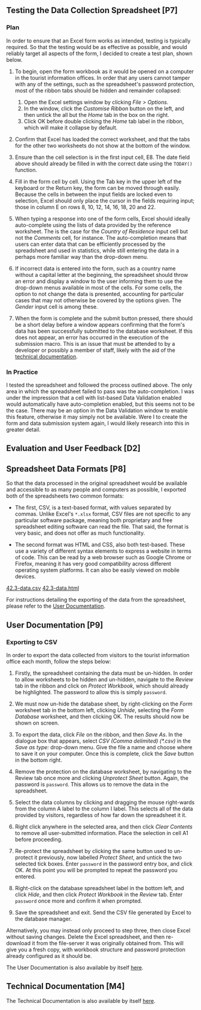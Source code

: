 ## Testing the Data Collection Spreadsheet [P7]

### Plan

In order to ensure that an Excel form works as intended, testing is typically required. So that the testing would be as effective as possible, and would reliably target all aspects of the form, I decided to create a test plan, shown below.

1. To begin, open the form workbook as it would be opened on a computer in the tourist information offices. In order that any users cannot tamper with any of the settings, such as the spreadsheet's password protection, most of the ribbon tabs should be hidden and remainder collapsed:
	1. Open the Excel settings window by clicking *File > Options*.
	2. In the window, click the *Customise Ribbon* button on the left, and then untick the all but the *Home* tab in the box on the right.
	3. Click OK before double clicking the *Home* tab label in the ribbon, which will make it collapse by default.

2. Confirm that Excel has loaded the correct worksheet, and that the tabs for the other two worksheets do not show at the bottom of the window.

3. Ensure than the cell selection is in the first input cell, E8. The date field above should already be filled in with the correct date using the `TODAY()` function.

4. Fill in the form cell by cell. Using the Tab key in the upper left of the keyboard or the Return key, the form can be moved through easily. Because the cells in between the input fields are locked even to selection, Excel should only place the cursor in the fields requiring input; those in column E on rows 8, 10, 12, 14, 16, 18, 20 and 22.

5. When typing a response into one of the form cells, Excel should ideally auto-complete using the lists of data provided by the reference worksheet. The is the case for the *Country of Residence* input cell but not the *Comments* cell, for instance. The auto-completion means that users can enter data that can be efficiently processed by the spreadsheet and used in statistics, while still entering the data in a perhaps more familiar way than the drop-down menu.

6. If incorrect data is entered into the form, such as a country name without a capital letter at the beginning, the spreadsheet should throw an error and display a window to the user informing them to use the drop-down menus available in most of the cells. For some cells, the option to not change the data is presented, accounting for particular cases that may not otherwise be covered by the options given. The *Gender* input cell is among these.

7. When the form is complete and the submit button pressed, there should be a short delay before a window appears confirming that the form's data has been successfully submitted to the database worksheet. If this does not appear, an error has occurred in the execution of the submission macro. This is an issue that must be attended to by a developer or possibly a member of staff, likely with the aid of the [technical documentation](#m4).

### In Practice

I tested the spreadsheet and followed the process outlined above. The only area in which the spreadsheet failed to pass was the auto-completion. I was under the impression that a cell with list-based Data Validation enabled would automatically have auto-completion enabled, but this seems not to be the case. There may be an option in the Data Validation window to enable this feature, otherwise it may simply not be available. Were I to create the form and data submission system again, I would likely research into this in greater detail.

## Evaluation and User Feedback [D2]

## Spreadsheet Data Formats [P8]

So that the data processed in the original spreadsheet would be available and accessible to as many people and computers as possible, I exported both of the spreadsheets two common formats:

* The first, CSV, is a text-based format, with values separated by commas. Unlike Excel's `*.xlsx` format, CSV files are not specific to any particular software package, meaning both proprietary and free spreadsheet editing software can read the file. That said, the format is very basic, and does not offer as much functionality.

* The second format was HTML and CSS, also both test-based. These use a variety of different syntax elements to express a website in terms of code. This can be read by a web browser such as Google Chrome or Firefox, meaning it has very good compatibility across different operating system platforms. It can also be easily viewed on mobile devices.

<div class="f">
	<a href="/btec/f/42.3-data.csv" class="ref">42.3-data.csv</a>
	<a href="/btec/f/42.3-data.html" class="ref">42.3-data.html</a>
</div>

For instructions detailing the exporting of the data from the spreadsheet, please refer to the [User Documentation](#p9).

## User Documentation [P9]

### Exporting to CSV

In order to export the data collected from visitors to the tourist information office each month, follow the steps below:

1. Firstly, the spreadsheet containing the data must be un-hidden. In order to allow worksheets to be hidden and un-hidden, navigate to the *Review* tab in the ribbon and click on *Protect Workbook*, which should already be highlighted. The password to allow this is simply `password`.

2. We must now un-hide the database sheet, by right-clicking on the *Form* worksheet tab in the bottom left, clicking *Unhide*, selecting the *Form Database* worksheet, and then clicking OK. The results should now be shown on screen.

3. To export the data, click *File* on the ribbon, and then *Save As*. In the dialogue box that appears, select _CSV (Comma delimited) (*.csv)_ in the *Save as type:* drop-down menu. Give the file a name and choose where to save it on your computer. Once this is complete, click the *Save* button in the bottom right.

4. Remove the protection on the database worksheet, by navigating to the Review tab once more and clicking *Unprotect Sheet* button. Again, the password is `password`. This allows us to remove the data in the spreadsheet.

5. Select the data columns by clicking and dragging the mouse right-wards from the column A label to the column I label. This selects all of the data provided by visitors, regardless of how far down the spreadsheet it it.

6. Right click anywhere in the selected area, and then click *Clear Contents* to remove all user-submitted information. Place the selection in cell A1 before proceeding.

7. Re-protect the spreadsheet by clicking the same button used to un-protect it previously, now labelled *Protect Sheet*, and untick the two selected tick boxes. Enter `password` in the password entry box, and click OK. At this point you will be prompted to repeat the password you entered.

8. Right-click on the database spreadsheet label in the bottom left, and click *Hide*, and then click *Protect Workbook* in the *Review* tab. Enter `password` once more and confirm it when prompted.

9. Save the spreadsheet and exit. Send the CSV file generated by Excel to the database manager.

Alternatively, you may instead only proceed to step three, then close Excel without saving changes. Delete the Excel spreadsheet, and then re-download it from the file-server it was originally obtained from. This will give you a fresh copy, with workbook structure and password protection already configured as it should be.

<div class="n">The User Documentation is also available by itself <a href="/btec/ext/42.3-user-doc">here</a>.</div>

## Technical Documentation [M4]

<div class="n">The Technical Documentation is also available by itself <a href="/btec/ext/42.3-tech-doc">here</a>.</div>